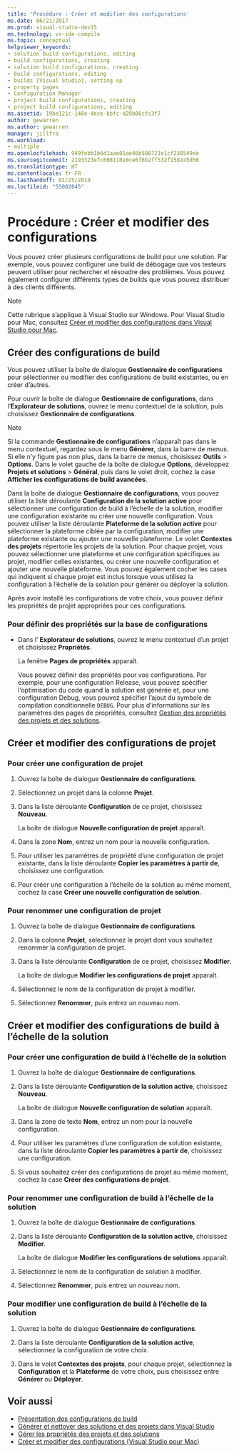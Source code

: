 ```yaml
---
title: 'Procédure : Créer et modifier des configurations'
ms.date: 06/21/2017
ms.prod: visual-studio-dev15
ms.technology: vs-ide-compile
ms.topic: conceptual
helpviewer_keywords:
- solution build configurations, editing
- build configurations, creating
- solution build configurations, creating
- build configurations, editing
- builds [Visual Studio], setting up
- property pages
- Configuration Manager
- project build configurations, creating
- project build configurations, editing
ms.assetid: 19be121c-148e-4ece-bbfc-d20b08cfc3f7
author: gewarren
ms.author: gewarren
manager: jillfra
ms.workload:
- multiple
ms.openlocfilehash: 949febb1b6d1aae01ae46b586721e1cf238549de
ms.sourcegitcommit: 2193323efc608118e0ce6f6b2ff532f158245d56
ms.translationtype: HT
ms.contentlocale: fr-FR
ms.lasthandoff: 01/25/2019
ms.locfileid: "55002045"
---
```

# <a name="how-to-create-and-edit-configurations"></a>Procédure : Créer et modifier des configurations

Vous pouvez créer plusieurs configurations de build pour une solution. Par exemple, vous pouvez configurer une build de débogage que vos testeurs peuvent utiliser pour rechercher et résoudre des problèmes. Vous pouvez également configurer différents types de builds que vous pouvez distribuer à des clients différents.

> [!NOTE]
> Cette rubrique s’applique à Visual Studio sur Windows. Pour Visual Studio pour Mac, consultez [Créer et modifier des configurations dans Visual Studio pour Mac](/visualstudio/mac/create-and-edit-configurations).

## <a name="create-build-configurations"></a>Créer des configurations de build

Vous pouvez utiliser la boîte de dialogue **Gestionnaire de configurations** pour sélectionner ou modifier des configurations de build existantes, ou en créer d’autres.

Pour ouvrir la boîte de dialogue **Gestionnaire de configurations**, dans l’**Explorateur de solutions**, ouvrez le menu contextuel de la solution, puis choisissez **Gestionnaire de configurations**.

> [!NOTE]
> Si la commande **Gestionnaire de configurations** n’apparaît pas dans le menu contextuel, regardez sous le menu **Générer**, dans la barre de menus. Si elle n’y figure pas non plus, dans la barre de menus, choisissez **Outils** > **Options**. Dans le volet gauche de la boîte de dialogue **Options**, développez **Projets et solutions** > **Général**, puis dans le volet droit, cochez la case **Afficher les configurations de build avancées**.

Dans la boîte de dialogue **Gestionnaire de configurations**, vous pouvez utiliser la liste déroulante **Configuration de la solution active** pour sélectionner une configuration de build à l’échelle de la solution, modifier une configuration existante ou créer une nouvelle configuration. Vous pouvez utiliser la liste déroulante **Plateforme de la solution active** pour sélectionner la plateforme ciblée par la configuration, modifier une plateforme existante ou ajouter une nouvelle plateforme. Le volet **Contextes des projets** répertorie les projets de la solution. Pour chaque projet, vous pouvez sélectionner une plateforme et une configuration spécifiques au projet, modifier celles existantes, ou créer une nouvelle configuration et ajouter une nouvelle plateforme. Vous pouvez également cocher les cases qui indiquent si chaque projet est inclus lorsque vous utilisez la configuration à l’échelle de la solution pour générer ou déployer la solution.

 Après avoir installé les configurations de votre choix, vous pouvez définir les propriétés de projet appropriées pour ces configurations.

### <a name="to-set-properties-based-on-configurations"></a>Pour définir des propriétés sur la base de configurations

-   Dans l’ **Explorateur de solutions**, ouvrez le menu contextuel d’un projet et choisissez **Propriétés**.

     La fenêtre **Pages de propriétés** apparaît.

     Vous pouvez définir des propriétés pour vos configurations. Par exemple, pour une configuration Release, vous pouvez spécifier l’optimisation du code quand la solution est générée et, pour une configuration Debug, vous pouvez spécifier l’ajout du symbole de compilation conditionnelle `DEBUG`. Pour plus d’informations sur les paramètres des pages de propriétés, consultez [Gestion des propriétés des projets et des solutions](../ide/managing-project-and-solution-properties.md).

## <a name="create-and-modify-project-configurations"></a>Créer et modifier des configurations de projet

### <a name="to-create-a-project-configuration"></a>Pour créer une configuration de projet

1.  Ouvrez la boîte de dialogue **Gestionnaire de configurations**.

2.  Sélectionnez un projet dans la colonne **Projet**.

3.  Dans la liste déroulante **Configuration** de ce projet, choisissez **Nouveau**.

     La boîte de dialogue **Nouvelle configuration de projet** apparaît.

4.  Dans la zone **Nom**, entrez un nom pour la nouvelle configuration.

5.  Pour utiliser les paramètres de propriété d’une configuration de projet existante, dans la liste déroulante **Copier les paramètres à partir de**, choisissez une configuration.

6.  Pour créer une configuration à l’échelle de la solution au même moment, cochez la case **Créer une nouvelle configuration de solution**.

### <a name="to-rename-a-project-configuration"></a>Pour renommer une configuration de projet

1.  Ouvrez la boîte de dialogue **Gestionnaire de configurations**.

2.  Dans la colonne **Projet**, sélectionnez le projet dont vous souhaitez renommer la configuration de projet.

3.  Dans la liste déroulante **Configuration** de ce projet, choisissez **Modifier**.

     La boîte de dialogue **Modifier les configurations de projet** apparaît.

4.  Sélectionnez le nom de la configuration de projet à modifier.

5.  Sélectionnez **Renommer**, puis entrez un nouveau nom.

## <a name="create-and-modify-solution-wide-build-configurations"></a>Créer et modifier des configurations de build à l’échelle de la solution

### <a name="to-create-a-solution-wide-build-configuration"></a>Pour créer une configuration de build à l’échelle de la solution

1.  Ouvrez la boîte de dialogue **Gestionnaire de configurations**.

2.  Dans la liste déroulante **Configuration de la solution active**, choisissez **Nouveau**.

     La boîte de dialogue **Nouvelle configuration de solution** apparaît.

3.  Dans la zone de texte **Nom**, entrez un nom pour la nouvelle configuration.

4.  Pour utiliser les paramètres d’une configuration de solution existante, dans la liste déroulante **Copier les paramètres à partir de**, choisissez une configuration.

5.  Si vous souhaitez créer des configurations de projet au même moment, cochez la case **Créer des configurations de projet**.

### <a name="to-rename-a-solution-wide-build-configuration"></a>Pour renommer une configuration de build à l’échelle de la solution

1.  Ouvrez la boîte de dialogue **Gestionnaire de configurations**.

2.  Dans la liste déroulante **Configuration de la solution active**, choisissez **Modifier**.

     La boîte de dialogue **Modifier les configurations de solutions** apparaît.

3.  Sélectionnez le nom de la configuration de solution à modifier.

4.  Sélectionnez **Renommer**, puis entrez un nouveau nom.

### <a name="to-modify-a-solution-wide-build-configuration"></a>Pour modifier une configuration de build à l’échelle de la solution

1.  Ouvrez la boîte de dialogue **Gestionnaire de configurations**.

2.  Dans la liste déroulante **Configuration de la solution active**, sélectionnez la configuration de votre choix.

3.  Dans le volet **Contextes des projets**, pour chaque projet, sélectionnez la **Configuration** et la **Plateforme** de votre choix, puis choisissez entre **Générer** ou **Déployer**.

## <a name="see-also"></a>Voir aussi

- [Présentation des configurations de build](../ide/understanding-build-configurations.md)
- [Générer et nettoyer des solutions et des projets dans Visual Studio](../ide/building-and-cleaning-projects-and-solutions-in-visual-studio.md)
- [Gérer les propriétés des projets et des solutions](managing-project-and-solution-properties.md)
- [Créer et modifier des configurations (Visual Studio pour Mac)](/visualstudio/mac/create-and-edit-configurations)